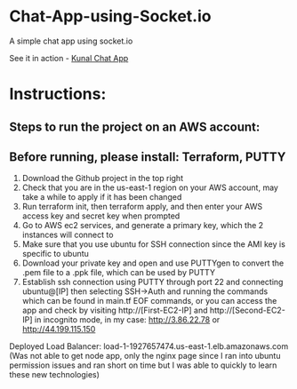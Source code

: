# Chat-App-using-Socket.io
A simple chat app using socket.io
  
See it in action - [Kunal Chat App](https://kunal-chat-app.herokuapp.com)

# Instructions:

## Steps to run the project on an AWS account:
## Before running, please install: Terraform, PUTTY

1. Download the Github project in the top right
2. Check that you are in the us-east-1 region on your AWS account, may take a while to apply if it has been changed
3. Run terraform init, then terraform apply, and then enter your AWS access key and secret key when prompted
4. Go to AWS ec2 services, and generate a primary key, which the 2 instances will connect to
5. Make sure that you use ubuntu for SSH connection since the AMI key is specific to ubuntu
6. Download your private key and open and use PUTTYgen to convert the .pem file to a .ppk file, which can be used by PUTTY
7. Establish ssh connection using PUTTY through port 22 and connecting ubuntu@[IP] then selecting SSH->Auth and running the commands which can be found in main.tf EOF commands, or you can access the app and check by visiting http://[First-EC2-IP] and http://[Second-EC2-IP] in incognito mode, in my case: http://3.86.22.78 or http://44.199.115.150

Deployed Load Balancer: load-1-1927657474.us-east-1.elb.amazonaws.com
(Was not able to get node app, only the nginx page since I ran into ubuntu permission issues and ran short on time but I was able to quickly to learn these new technologies)